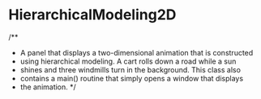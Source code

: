 # HierarchicalModeling2D
/**
 * A panel that displays a two-dimensional animation that is constructed
 * using hierarchical modeling.  A cart rolls down a road while a sun
 * shines and three windmills turn in the background.  This class also
 * contains a main() routine that simply opens a window that displays
 * the animation.
 */
